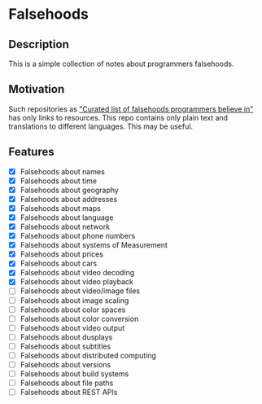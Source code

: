# Falsehoods 

## Description

This is a simple collection of notes about programmers falsehoods.

## Motivation

Such repositories as ["Curated list of falsehoods programmers believe in"](https://github.com/kdeldycke/awesome-falsehood) has only links to resources. This repo contains only plain text and translations to different languages. This may be useful.

## Features

- [X] Falsehoods about names
- [X] Falsehoods about time 
- [X] Falsehoods about geography
- [X] Falsehoods about addresses
- [X] Falsehoods about maps
- [X] Falsehoods about language
- [X] Falsehoods about network
- [X] Falsehoods about phone numbers
- [X] Falsehoods about systems of Measurement
- [X] Falsehoods about prices 
- [X] Falsehoods about cars 
- [X] Falsehoods about video decoding 
- [X] Falsehoods about video playback
- [ ] Falsehoods about video/image files
- [ ] Falsehoods about image scaling
- [ ] Falsehoods about color spaces
- [ ] Falsehoods about color conversion
- [ ] Falsehoods about video output
- [ ] Falsehoods about dusplays
- [ ] Falsehoods about subtitles
- [ ] Falsehoods about distributed computing
- [ ] Falsehoods about versions
- [ ] Falsehoods about build systems
- [ ] Falsehoods about file paths
- [ ] Falsehoods about REST APIs
